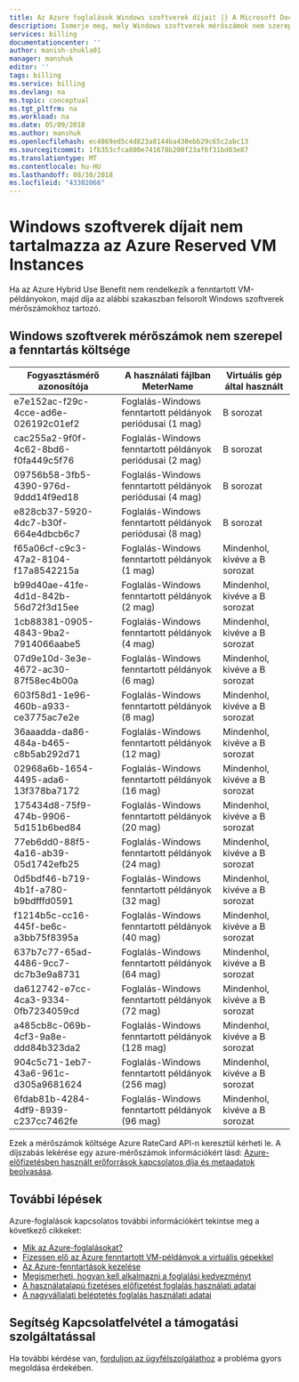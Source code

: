 ```yaml
---
title: Az Azure foglalások Windows szoftverek díjait |} A Microsoft Docs
description: Ismerje meg, mely Windows szoftverek mérőszámok nem szerepelnek az Azure fenntartott VM-példány költségeket.
services: billing
documentationcenter: ''
author: manish-shukla01
manager: manshuk
editor: ''
tags: billing
ms.service: billing
ms.devlang: na
ms.topic: conceptual
ms.tgt_pltfrm: na
ms.workload: na
ms.date: 05/09/2018
ms.author: manshuk
ms.openlocfilehash: ec4869ed5c4d823a8144ba430ebb29c65c2abc13
ms.sourcegitcommit: 1fb353cfca800e741678b200f23af6f31bd03e87
ms.translationtype: MT
ms.contentlocale: hu-HU
ms.lasthandoff: 08/30/2018
ms.locfileid: "43302066"
---
```

# <a name="windows-software-costs-not-included-with-azure-reserved-vm-instances"></a>Windows szoftverek díjait nem tartalmazza az Azure Reserved VM Instances

Ha az Azure Hybrid Use Benefit nem rendelkezik a fenntartott VM-példányokon, majd díja az alábbi szakaszban felsorolt Windows szoftverek mérőszámokhoz tartozó.

## <a name="windows-software-meters-not-included-in-reservation-cost"></a>Windows szoftverek mérőszámok nem szerepel a fenntartás költsége

| Fogyasztásmérő azonosítója | A használati fájlban MeterName | Virtuális gép által használt |
| ------- | ------------------------| --- |
| e7e152ac-f29c-4cce-ad6e-026192c01ef2 | Foglalás-Windows fenntartott példányok periódusai (1 mag) | B sorozat |
| cac255a2-9f0f-4c62-8bd6-f0fa449c5f76 | Foglalás-Windows fenntartott példányok periódusai (2 mag) | B sorozat |
| 09756b58-3fb5-4390-976d-9ddd14f9ed18 | Foglalás-Windows fenntartott példányok periódusai (4 mag) | B sorozat |
| e828cb37-5920-4dc7-b30f-664e4dbcb6c7 | Foglalás-Windows fenntartott példányok periódusai (8 mag) | B sorozat |
| f65a06cf-c9c3-47a2-8104-f17a8542215a | Foglalás-Windows fenntartott példányok (1 mag) | Mindenhol, kivéve a B sorozat |
| b99d40ae-41fe-4d1d-842b-56d72f3d15ee | Foglalás-Windows fenntartott példányok (2 mag) | Mindenhol, kivéve a B sorozat |
| 1cb88381-0905-4843-9ba2-7914066aabe5 | Foglalás-Windows fenntartott példányok (4 mag) | Mindenhol, kivéve a B sorozat |
| 07d9e10d-3e3e-4672-ac30-87f58ec4b00a | Foglalás-Windows fenntartott példányok (6 mag) | Mindenhol, kivéve a B sorozat |
| 603f58d1-1e96-460b-a933-ce3775ac7e2e | Foglalás-Windows fenntartott példányok (8 mag) | Mindenhol, kivéve a B sorozat |
| 36aaadda-da86-484a-b465-c8b5ab292d71 | Foglalás-Windows fenntartott példányok (12 mag) | Mindenhol, kivéve a B sorozat |
| 02968a6b-1654-4495-ada6-13f378ba7172 | Foglalás-Windows fenntartott példányok (16 mag) | Mindenhol, kivéve a B sorozat |
| 175434d8-75f9-474b-9906-5d151b6bed84 | Foglalás-Windows fenntartott példányok (20 mag) | Mindenhol, kivéve a B sorozat |
| 77eb6dd0-88f5-4a16-ab39-05d1742efb25 | Foglalás-Windows fenntartott példányok (24 mag) | Mindenhol, kivéve a B sorozat |
| 0d5bdf46-b719-4b1f-a780-b9bdfffd0591 | Foglalás-Windows fenntartott példányok (32 mag) | Mindenhol, kivéve a B sorozat |
| f1214b5c-cc16-445f-be6c-a3bb75f8395a | Foglalás-Windows fenntartott példányok (40 mag) | Mindenhol, kivéve a B sorozat |
| 637b7c77-65ad-4486-9cc7-dc7b3e9a8731 | Foglalás-Windows fenntartott példányok (64 mag) | Mindenhol, kivéve a B sorozat |
| da612742-e7cc-4ca3-9334-0fb7234059cd | Foglalás-Windows fenntartott példányok (72 mag) | Mindenhol, kivéve a B sorozat |
| a485cb8c-069b-4cf3-9a8e-ddd84b323da2 | Foglalás-Windows fenntartott példányok (128 mag) | Mindenhol, kivéve a B sorozat |
| 904c5c71-1eb7-43a6-961c-d305a9681624 | Foglalás-Windows fenntartott példányok (256 mag) | Mindenhol, kivéve a B sorozat |
| 6fdab81b-4284-4df9-8939-c237cc7462fe | Foglalás-Windows fenntartott példányok (96 mag) | Mindenhol, kivéve a B sorozat |

Ezek a mérőszámok költsége Azure RateCard API-n keresztül kérheti le. A díjszabás lekérése egy azure-mérőszámok információkért lásd: [Azure-előfizetésben használt erőforrások kapcsolatos díja és metaadatok beolvasása](https://msdn.microsoft.com/library/azure/mt219004).

## <a name="next-steps"></a>További lépések
Azure-foglalások kapcsolatos további információkért tekintse meg a következő cikkeket:

- [Mik az Azure-foglalásokat?](billing-save-compute-costs-reservations.md)
- [Fizessen elő az Azure fenntartott VM-példányok a virtuális gépekkel](../virtual-machines/windows/prepay-reserved-vm-instances.md)
- [Az Azure-fenntartások kezelése](billing-manage-reserved-vm-instance.md)
- [Megismerheti, hogyan kell alkalmazni a foglalási kedvezményt](billing-understand-vm-reservation-charges.md)
- [A használatalapú fizetéses előfizetést foglalás használati adatai](billing-understand-reserved-instance-usage.md)
- [A nagyvállalati beléptetés foglalás használati adatai](billing-understand-reserved-instance-usage-ea.md)

## <a name="need-help-contact-support"></a>Segítség Kapcsolatfelvétel a támogatási szolgáltatással

Ha további kérdése van, [forduljon az ügyfélszolgálathoz](https://portal.azure.com/?#blade/Microsoft_Azure_Support/HelpAndSupportBlade) a probléma gyors megoldása érdekében.



